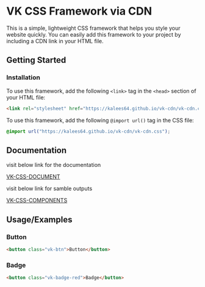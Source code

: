 # VK CSS Framework via CDN

This is a simple, lightweight CSS framework that helps you style your website quickly. You can easily add this framework to your project by including a CDN link in your HTML file.

## Getting Started

### Installation

To use this framework, add the following `<link>` tag in the `<head>` section of your HTML file:

```html
<link rel="stylesheet" href="https://kalees64.github.io/vk-cdn/vk-cdn.css" />
```

To use this framework, add the following `@import url()` tag in the CSS file:

```css
@import url("https://kalees64.github.io/vk-cdn/vk-cdn.css");
```

## Documentation

visit below link for the documentation

[VK-CSS-DOCUMENT](https://kalees64.github.io/vk-cdn)

visit below link for samble outputs

[VK-CSS-COMPONENTS](https://vk-cdn.vercel.app/)

## Usage/Examples

### Button

```html
<button class="vk-btn">Button</button>
```

### Badge

```html
<button class="vk-badge-red">Badge</button>
```
